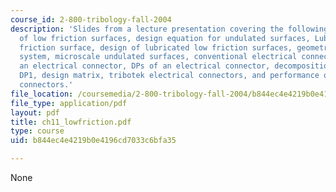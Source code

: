 ```yaml
---
course_id: 2-800-tribology-fall-2004
description: 'Slides from a lecture presentation covering the following topics: Design
  of low friction surfaces, design equation for undulated surfaces, Lubricated low
  friction surface, design of lubricated low friction surfaces, geometrically constrained
  system, microscale undulated surfaces, conventional electrical connectors, FRs of
  an electrical connector, DPs of an electrical connector, decomposition of FR1 and
  DP1, design matrix, tribotek electrical connectors, and performance of "woven" power
  connectors.'
file_location: /coursemedia/2-800-tribology-fall-2004/b844ec4e4219b0e4196cd7033c6bfa35_ch11_lowfriction.pdf
file_type: application/pdf
layout: pdf
title: ch11_lowfriction.pdf
type: course
uid: b844ec4e4219b0e4196cd7033c6bfa35

---
```

None